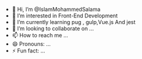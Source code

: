 - 👋 Hi, I’m @IslamMohammedSalama
- 👀 I’m interested in Front-End Development 
- 🌱 I’m currently learning pug , gulp,Vue.js And jest
- 💞️ I’m looking to collaborate on ...
- 📫 How to reach me ...
- 😄 Pronouns: ...
- ⚡ Fun fact: ...

<!---
IslamMohammedSalama/IslamMohammedSalama is a ✨ special ✨ repository because its `README.md` (this file) appears on your GitHub profile.
You can click the Preview link to take a look at your changes.
--->
